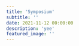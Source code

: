 ```yaml
---
title: 'Symposium'
subtitle: ''
date: 2021-11-12 00:00:00
description: 'yee'
featured_image: ''
---
```

